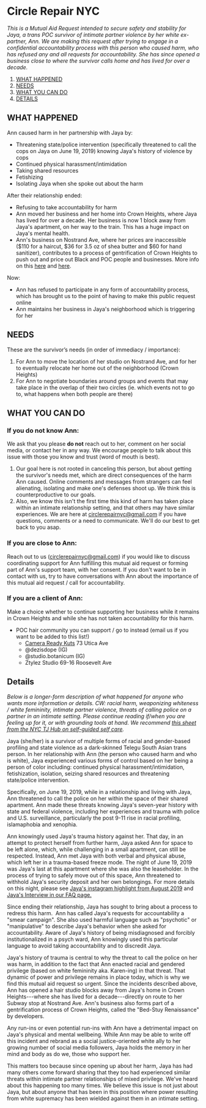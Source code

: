 # Circle Repair NYC
*This is a Mutual Aid Request intended to secure safety and stability for Jaya, a trans POC survivor of intimate partner violence by her white ex-partner, Ann. We are making this request after trying to engage in a confidential accountability process with this person who caused harm, who has refused any and all requests for accountability. She has since opened a business close to where the survivor calls home and has lived for over a decade.*

1. [WHAT HAPPENED](#what-happened)
2. [NEEDS](#needs)
3. [WHAT YOU CAN DO](#what-to-do)
4. [DETAILS](#details)

## WHAT HAPPENED <a name="what-happened"></a>
Ann caused harm in her partnership with Jaya by:
  -   Threatening state/police intervention (specifically threatened to call the cops on Jaya on June 19, 2019) knowing Jaya's history of violence by cops
  -   Continued physical harassment/intimidation
  -   Taking shared resources
  -   Fetishizing
  -   Isolating Jaya when she spoke out about the harm

After their relationship ended:
  -   Refusing to take accountability for harm
  -   Ann moved her business and her home into Crown Heights, where Jaya has lived for over a decade. Her business is now 1 block away from Jaya's apartment, on her way to the train. This has a huge impact on Jaya's mental health.
  -   Ann's business on Nostrand Ave, where her prices are inaccessible ($110 for a haircut, $36 for 3.5 oz of shea butter and $60 for hand sanitizer), contributes to a process of gentrification of Crown Heights to push out and price out Black and POC people and businesses. More info on this [here](https://thebridgebk.com/nostrand-avenue-why-its-new-gentrification-flash-point/) and [here](https://www.youtube.com/watch?v=klqHzXQVWKs).

Now:
  -   Ann has refused to participate in any form of accountability process, which has brought us to the point of having to make this public request online
  -   Ann maintains her business in Jaya's neighborhood which is triggering for her

## NEEDS <a name="needs"></a>
These are the survivor’s needs (in order of immediacy / importance):
1. For Ann to move the location of her studio on Nostrand Ave, and for her to eventually relocate her home out of the neighborhood (Crown Heights)
2. For Ann to negotiate boundaries around groups and events that may take place in the overlap of their two circles (ie. which events not to go to, what happens when both people are there)

## WHAT YOU CAN DO <a name="what-to-do"></a>
### If you do not know Ann:
We ask that you please **do not** reach out to her, comment on her social media, or contact her in any way. We encourage people to talk about this issue with those you know and trust (word of mouth is best).
1.  Our goal here is not rooted in canceling this person, but about getting the survivor's needs met, which are direct consequences of the harm Ann caused. Online comments and messages from strangers can feel alienating, isolating and make one's defenses shoot up. We think this is counterproductive to our goals.
2.  Also, we know this isn't the first time this kind of harm has taken place within an intimate relationship setting, and that others may have similar experiences. We are here at <circlerepairnyc@gmail.com> if you have questions, comments or a need to communicate. We'll do our best to get back to you asap.

### If you are close to Ann:
Reach out to us (<circlerepairnyc@gmail.com>) if you would like to discuss coordinating support for Ann fulfilling this mutual aid request or forming part of Ann's support team, with her consent. If you don't want to be in contact with us, try to have conversations with Ann about the importance of this mutual aid request / call for accountability.

### If you are a client of Ann:
Make a choice whether to continue supporting her business while it remains in Crown Heights and while she has not taken accountability for this harm.
-  POC hair community you can support / go to instead (email us if you want to be added to this list!)
    -   [Camera Ready Kuts](https://www.camerareadykutz.com/) 73 Utica Ave
    -   @dezisdope (IG)
    -   @studio.botanicum (IG)
    -   Ztylez Studio 69-16 Roosevelt Ave

## Details <a name="details"></a>
_Below is a longer-form description of what happened for anyone who wants more information or details. CW: racial harm, weaponizing whiteness / white femininity, intimate partner violence, threats of calling police on a partner in an intimate setting. Please continue reading if/when you are feeling up for it, or with grounding tools at hand. We recommend [this sheet from the NYC TJ Hub on self-guided self care](https://docs.google.com/document/d/123TviiR-DcRdH_dpfYVpOVrdy_plVgPzztCJ8ALOh40/edit)._

Jaya (she/her) is a survivor of multiple forms of racial and gender-based profiling and state violence as a dark-skinned Telegu South Asian trans person. In her relationship with Ann (the person who caused harm and who is white), Jaya experienced various forms of control based on her being a person of color including: continued physical harassment/intimidation, fetishization, isolation, seizing shared resources and threatening state/police intervention.

Specifically, on June 19, 2019, while in a relationship and living with Jaya, Ann threatened to call the police on her within the space of their shared apartment. Ann made these threats knowing Jaya's seven-year history with state and federal violence, including her experiences and trauma with police and U.S. surveillance, particularly the post 9-11 rise in racial profiling, islamaphobia and xenophia.

Ann knowingly used Jaya's trauma history against her. That day, in an attempt to protect herself from further harm, Jaya asked Ann for space to be left alone, which, while challenging in a small apartment, can still be respected. Instead, Ann met Jaya with both verbal and physical abuse, which left her in a trauma-based freeze mode. The night of June 19, 2019 was Jaya's last at this apartment where she was also the leaseholder. In the process of trying to safely move out of this space, Ann threatened to withhold Jaya's security deposit and her own belongings. For more details on this night, please see [Jaya's instagram highlight from August 2019](https://www.instagram.com/stories/highlights/18060947569087735/) and [Jaya's Interview in our FAQ page.](./faq)

Since ending their relationship, Jaya has sought to bring about a process to redress this harm.  Ann has called Jaya's requests for accountability a "smear campaign". She also used harmful language such as "psychotic" or "manipulative" to describe Jaya's behavior when she asked for accountability. Aware of Jaya's history of being misdiagnosed and forcibly institutionalized in a psych ward, Ann knowingly used this particular language to avoid taking accountability and to discredit Jaya.

Jaya's history of trauma is central to why the threat to call the police on her was harm, in addition to the fact that Ann enacted racial and gendered privilege (based on white femininity aka. Karen-ing) in that threat. That dynamic of power and privilege remains in place today, which is why we find this mutual aid request so urgent. Since the incidents described above, Ann has opened a hair studio blocks away from Jaya's home in Crown Heights---where she has lived for a decade---directly on route to her Subway stop at Nostrand Ave. Ann's business also forms part of a gentrification process of Crown Heights, called the "Bed-Stuy Renaissance" by developers.

Any run-ins or even potential run-ins with Ann have a detrimental impact on Jaya's physical and mental wellbeing. While Ann may be able to write off this incident and rebrand as a social justice-oriented white ally to her growing number of social media followers, Jaya holds the memory in her mind and body as do we, those who support her.

This matters too because since opening up about her harm, Jaya has had many others come forward sharing that they too had experienced similar threats within intimate partner relationships of mixed privilege. We've heard about this happening too many times. We believe this issue is not just about Jaya, but about anyone that has been in this position where power resulting from white supremacy has been wielded against them in an intimate setting.
